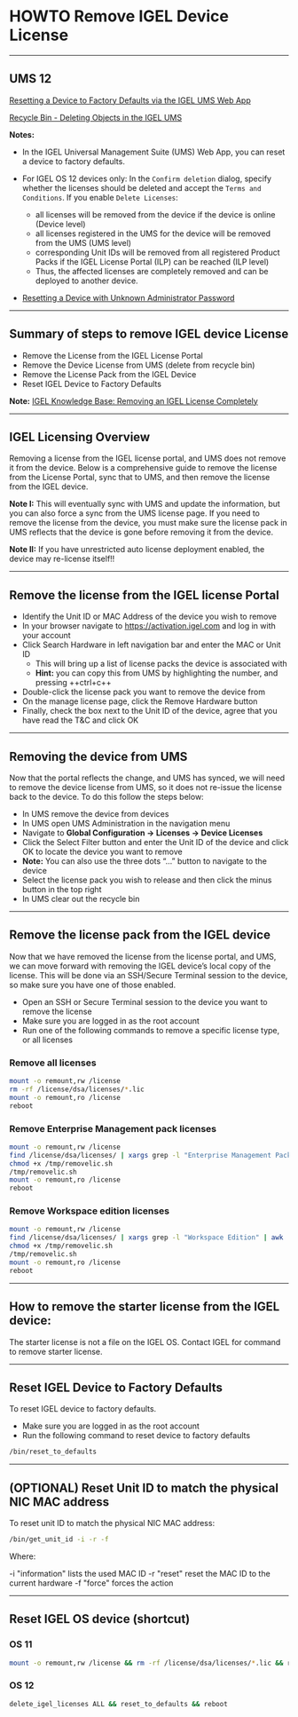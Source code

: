 # HOWTO Remove IGEL Device License

-----

## UMS 12

[Resetting a Device to Factory Defaults via the IGEL UMS Web App](https://kb.igel.com/endpointmgmt-12.01/en/resetting-a-device-to-factory-defaults-via-the-igel-ums-web-app-77869841.html)

[Recycle Bin - Deleting Objects in the IGEL UMS](https://kb.igel.com/endpointmgmt-12.01/en/recycle-bin-deleting-objects-in-the-igel-ums-77869757.html)

**Notes:**

- In the IGEL Universal Management Suite (UMS) Web App, you can reset a device to factory defaults. 

- For IGEL OS 12 devices only: In the `Confirm deletion` dialog, specify whether the licenses should be deleted and accept the `Terms and Conditions`. If you enable `Delete Licenses`:

    - all licenses will be removed from the device if the device is online (Device level)
    - all licenses registered in the UMS for the device will be removed from the UMS (UMS level)
    - corresponding Unit IDs will be removed from all registered Product Packs if the IGEL License Portal (ILP) can be reached (ILP level)
    - Thus, the affected licenses are completely removed and can be deployed to another device.

- [Resetting a Device with Unknown Administrator Password](https://kb.igel.com/igelos-11.09/en/resetting-a-device-with-unknown-administrator-password-101059753.html)

-----

## Summary of steps to remove IGEL device License

- Remove the License from the IGEL License Portal
- Remove the Device License from UMS (delete from recycle bin)
- Remove the License Pack from the IGEL Device
- Reset IGEL Device to Factory Defaults

**Note:** [IGEL Knowledge Base: Removing an IGEL License Completely](https://kb.igel.com/licensesmore-igelos11/en/removing-an-igel-license-completely-24391359.html)

-----

## IGEL Licensing Overview

Removing a license from the IGEL license portal, and UMS does not remove it from the device. Below is a comprehensive guide to remove the license from the License Portal, sync that to UMS, and then remove the license from the IGEL device.

**Note I:** This will eventually sync with UMS and update the information, but you can also force a sync from the UMS license page. If you need to remove the license from the device, you must make sure the license pack in UMS reflects that the device is gone before removing it from the device.

**Note II:** If you have unrestricted auto license deployment enabled, the device may re-license itself!!

-----

## Remove the license from the IGEL license Portal

- Identify the Unit ID or MAC Address of the device you wish to remove
- In your browser navigate to <https://activation.igel.com> and log in with your account
- Click Search Hardware in left navigation bar and enter the MAC or Unit ID
  - This will bring up a list of license packs the device is associated with
  - **Hint:** you can copy this from UMS by highlighting the number, and pressing ++ctrl+c++
- Double-click the license pack you want to remove the device from
- On the manage license page, click the Remove Hardware button
- Finally, check the box next to the Unit ID of the device, agree that you have read the T&C and click OK

-----

## Removing the device from UMS

Now that the portal reflects the change, and UMS has synced, we will need to remove the device license from UMS, so it does not re-issue the license back to the device. To do this follow the steps below:

- In UMS remove the device from devices
- In UMS open UMS Administration in the navigation menu
- Navigate to **Global Configuration -> Licenses -> Device Licenses**
- Click the Select Filter button and enter the Unit ID of the device and click OK to locate the device you want to remove
- **Note:** You can also use the three dots “…” button to navigate to the device
- Select the license pack you wish to release and then click the minus button in the top right
- In UMS clear out the recycle bin

-----

## Remove the license pack from the IGEL device

Now that we have removed the license from the license portal, and UMS, we can move forward with removing the IGEL device’s local copy of the license. This will be done via an SSH/Secure Terminal session to the device, so make sure you have one of those enabled.

- Open an SSH or Secure Terminal session to the device you want to remove the license
- Make sure you are logged in as the root account
- Run one of the following commands to remove a specific license type, or all licenses

### Remove all licenses

```bash linenums="1"
mount -o remount,rw /license
rm -rf /license/dsa/licenses/*.lic
mount -o remount,ro /license
reboot
```

### Remove Enterprise Management pack licenses  

```bash linenums="1"
mount -o remount,rw /license
find /license/dsa/licenses/ | xargs grep -l "Enterprise Management Pack" | awk '{print "rm "$1}' > /tmp/removelic.sh
chmod +x /tmp/removelic.sh
/tmp/removelic.sh
mount -o remount,ro /license
reboot
```

### Remove Workspace edition licenses

```bash linenums="1"
mount -o remount,rw /license
find /license/dsa/licenses/ | xargs grep -l "Workspace Edition" | awk '{print "rm "$1}' > /tmp/removelic.sh
chmod +x /tmp/removelic.sh
/tmp/removelic.sh
mount -o remount,ro /license
reboot
```

-----

## How to remove the starter license from the IGEL device:

<!--
The starter license is not a file on the IGEL OS. Here is the command to remove starter license:

```bash linenums="1"
bootreg set /dev/igfdisk installation_date INVALID && bootreg set /dev/igfdisk installation_meta INVALID
```
-->

The starter license is not a file on the IGEL OS. Contact IGEL for command to remove starter license.

-----

## Reset IGEL Device to Factory Defaults

To reset IGEL device to factory defaults.

- Make sure you are logged in as the root account
- Run the following command to reset device to factory defaults

```bash linenums="1"
/bin/reset_to_defaults
```

-----

## (OPTIONAL) Reset Unit ID to match the physical NIC MAC address

To reset unit ID to match the physical NIC MAC address:

```bash linenums="1"
/bin/get_unit_id -i -r -f
```
Where:

-i "information" lists the used MAC ID
-r "reset" reset the MAC ID to the current hardware
-f "force" forces the action

-----

## Reset IGEL OS device (shortcut)

### OS 11

```bash linenums="1"
mount -o remount,rw /license && rm -rf /license/dsa/licenses/*.lic && reset_to_defaults && reboot
```

<!--
### OS 11 with a Starter License

```bash linenums="1"
bootreg set /dev/igfdisk installation_date INVALID && bootreg set /dev/igfdisk installation_meta INVALID && reset_to_defaults && reboot
```
-->

### OS 12

```bash linenums="1"
delete_igel_licenses ALL && reset_to_defaults && reboot
```